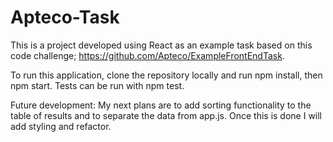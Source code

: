 # Apteco-Task

This is a project developed using React as an example task based on this code challenge; https://github.com/Apteco/ExampleFrontEndTask.

To run this application, clone the repository locally and run npm install, then npm start. 
Tests can be run with npm test.

Future development:
My next plans are to add sorting functionality to the table of results and to separate the data from app.js.
Once this is done I will add styling and refactor.
